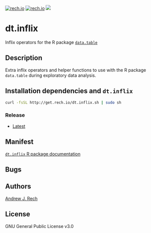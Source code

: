[![rech.io](https://s3.amazonaws.com/ihmvgkpeoiakxlajyewnrgxwtrtyevdmfzgdbjkmquaozqhbfgihmvgkpeoiaka/dt.inflix_build_status.svg)](https://s3.amazonaws.com/ihmvgkpeoiakxlajyewnrgxwtrtyevdmfzgdbjkmquaozqhbfgihmvgkpeoiaka/dt.inflix.test.txt) [![rech.io](https://img.shields.io/badge/endpoint.svg?url=https://s3.amazonaws.com/ihmvgkpeoiakxlajyewnrgxwtrtyevdmfzgdbjkmquaozqhbfgihmvgkpeoiaka/dt.inflix_coverage.json)](https://s3.amazonaws.com/ihmvgkpeoiakxlajyewnrgxwtrtyevdmfzgdbjkmquaozqhbfgihmvgkpeoiaka/dt.inflix_coverage.html) ![](https://img.shields.io/badge/version-0.0.1-blue.svg)

# dt.inflix

Inflix operators for the R package [`data.table`](https://github.com/Rdatatable/data.table)

## Description

Extra inflix operators and helper functions to use with the R package `data.table` during exploratory data analysis.

## Installation dependencies and `dt.inflix`

```sh
curl -fsSL http://get.rech.io/dt.inflix.sh | sudo sh
```

### Release

* [Latest](https://s3.amazonaws.com/ihmvgkpeoiakxlajyewnrgxwtrtyevdmfzgdbjkmquaozqhbfgihmvgkpeoiaka/dt.inflix_0.0.1.tar.gz)

## Manifest

[`dt.inflix` R package documentation](https://s3.amazonaws.com/ihmvgkpeoiakxlajyewnrgxwtrtyevdmfzgdbjkmquaozqhbfgihmvgkpeoiaka/dt.inflix.pdf)

## Bugs

## Authors

[Andrew J. Rech](https://rech.io)

## License

GNU General Public License v3.0
